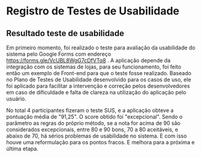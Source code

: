 # Registro de Testes de Usabilidade

## Resultado teste de usabilidade

 Em primeiro momento, foi realizado o teste para avaliação da usabilidade do sistema pelo Google Forms com endereço https://forms.gle/VcUBL8WgG7cDfVTq8 . A aplicação depende da integração com os sistemas de lojas, para seu funcionamento, foi feito então um exemplo de Front-end para que o teste fosse realizado. Baseado no Plano de Testes de Usabilidade desenvolvido para os casos de uso, ele foi aplicado para facilitar a intervenção e correção pelos desenvolvedores em caso de dificuldade e falta de clareza na utilização do aplicação pelo usuário.
  
No total 4  participantes fizeram o teste SUS, e a aplicação obteve a pontuação média de "91,25". O score obtido foi "excepcional". Sendo o parâmetro as regras do próprio método, se a nota for acima de 90 são considerados excepcionais, entre 80 e 90 bons, 70 a 80 aceitáveis, e abaixo de 70, há sérios problemas de usabilidade no sistema. E com isso houve uma reformulação para os pontos fracos. E melhora para a próxima e última etapa. 

